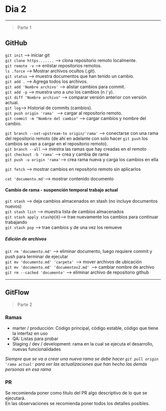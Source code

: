 # Dia 2
---

> Parte 1

## GitHub

`git init` --> iniciar git  
`git clone https.......` --> clona repositorio remoto localmente.  
`git remote -v` --> enlistar repositorios remotos.  
`ls .force` --> Mostrar archivos ocultos (.git).  
`git status` --> muestra documentos que han tenido un cambio.  
`git add .` --> Agrega todos los archivos.  
`git add 'Nombre archivo'` --> alistar cambios para commit.  
`git add -p` --> muestra uno a uno los cambios (n / y).  
`git diff 'Nombre archivo"` --> comparar versión anterior con versión actual.  
`git log`--> Historial de commits (cambios).  
`git push origin 'rama' ` --> cargar al repositorio remoto.  
`git commit -m "Nombre del cambio"` --> cargar cambios y nombre del cambio.  

`git branch --set-upstream-to origin/'rama'` --> conectarse con una rama del repositorio remoto (de ahí en adelante con solo hacer `git push` los cambios se van a cargar en el repositorio remoto).  
`git branch --all` --> miestra las ramas que hay creadas en el remoto  
`git checkout -b 'rama'` --> crea y cambia de rama  
`git push -u origin 'rama'`--> crea rama nueva y carga los cambios en ella  

`git fetch` --> mostrar cambios en repositorio remoto sin aplicarlos  

`cat 'documento.md'`--> mostrar contenido documento

#### Cambio de rama - suspención temporal trabajo actual

`git stash` --> deja cambios almacenados en stash (no incluye documentos nuevos)  
`git stash list` --> muestra lista de cambios almacenados  
`git stash apply stash@{0}`--> trae nuevamente los cambios para continuar trabajando  
`git stash pop` --> trae cambios y de una vez los remueve  

##### Edición de archivos

`git rm 'documento.md'` -->  eliminar documento, luego requiere commit y push para terminar de ejecutar   
`git mv 'documento.md' 'carpeta' `--> mover archivos de ubicación  
`git mv 'documento.md' 'documentov2.md' `--> cambiar nombre de archivo  
`git rm --cached 'documento'` --> eliminar archivo de repositorio github  

---
## GitFlow

> Parte 2

### Ramas
- marter / producción: Código principal, código estable, código que tiene la interfaz en uso
- QA: Listas para probar
- Staging / dev / development: rama en la cual se ejecuta el desarrollo, nuevas funcionalidades

*Siempre que se va a crear una nueva rama se debe hacer `git pull origin 'rama actual'` para ver las actualizaciones que han hecho las demás personas en esa rama* 

### PR

Se recomienda poner como titulo del PR algo descriptivo de lo que se ejecutará.  
En las observaciones se recomienda poner todos los detalles posibles.


















